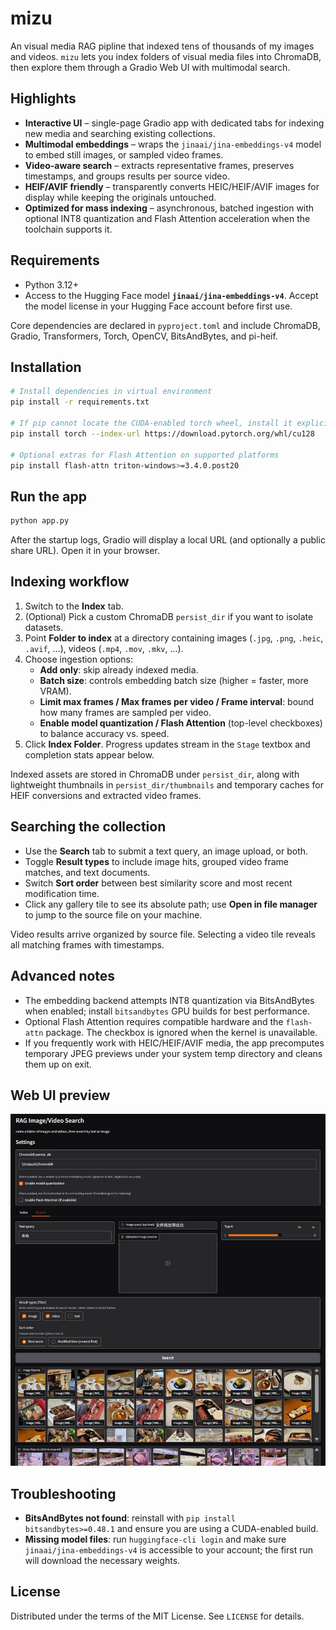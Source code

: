 # mizu

An visual media RAG pipline that indexed tens of thousands of my images and videos. `mizu` lets you index folders of visual media files into ChromaDB, then explore them through a Gradio Web UI with multimodal search.

## Highlights

- **Interactive UI** – single-page Gradio app with dedicated tabs for indexing new media and searching existing collections.
- **Multimodal embeddings** – wraps the `jinaai/jina-embeddings-v4` model to embed still images, or sampled video frames.
- **Video-aware search** – extracts representative frames, preserves timestamps, and groups results per source video.
- **HEIF/AVIF friendly** – transparently converts HEIC/HEIF/AVIF images for display while keeping the originals untouched.
- **Optimized for mass indexing** – asynchronous, batched ingestion with optional INT8 quantization and Flash Attention acceleration when the toolchain supports it.

## Requirements

- Python 3.12+
- Access to the Hugging Face model **`jinaai/jina-embeddings-v4`**. Accept the model license in your Hugging Face account before first use.

Core dependencies are declared in `pyproject.toml` and include ChromaDB, Gradio, Transformers, Torch, OpenCV, BitsAndBytes, and pi-heif.

## Installation

```bash
# Install dependencies in virtual environment
pip install -r requirements.txt

# If pip cannot locate the CUDA-enabled torch wheel, install it explicitly:
pip install torch --index-url https://download.pytorch.org/whl/cu128

# Optional extras for Flash Attention on supported platforms
pip install flash-attn triton-windows>=3.4.0.post20
```

## Run the app

```bash
python app.py
```

After the startup logs, Gradio will display a local URL (and optionally a public share URL). Open it in your browser.

## Indexing workflow

1. Switch to the **Index** tab.
2. (Optional) Pick a custom ChromaDB `persist_dir` if you want to isolate datasets.
3. Point **Folder to index** at a directory containing images (`.jpg`, `.png`, `.heic`, `.avif`, …), videos (`.mp4`, `.mov`, `.mkv`, …).
4. Choose ingestion options:
	- **Add only**: skip already indexed media.
	- **Batch size**: controls embedding batch size (higher = faster, more VRAM).
	- **Limit max frames / Max frames per video / Frame interval**: bound how many frames are sampled per video.
	- **Enable model quantization / Flash Attention** (top-level checkboxes) to balance accuracy vs. speed.
5. Click **Index Folder**. Progress updates stream in the `Stage` textbox and completion stats appear below.

Indexed assets are stored in ChromaDB under `persist_dir`, along with lightweight thumbnails in `persist_dir/thumbnails` and temporary caches for HEIF conversions and extracted video frames.

## Searching the collection

- Use the **Search** tab to submit a text query, an image upload, or both.
- Toggle **Result types** to include image hits, grouped video frame matches, and text documents.
- Switch **Sort order** between best similarity score and most recent modification time.
- Click any gallery tile to see its absolute path; use **Open in file manager** to jump to the source file on your machine.

Video results arrive organized by source file. Selecting a video tile reveals all matching frames with timestamps.

## Advanced notes

- The embedding backend attempts INT8 quantization via BitsAndBytes when enabled; install `bitsandbytes` GPU builds for best performance.
- Optional Flash Attention requires compatible hardware and the `flash-attn` package. The checkbox is ignored when the kernel is unavailable.
- If you frequently work with HEIC/HEIF/AVIF media, the app precomputes temporary JPEG previews under your system temp directory and cleans them up on exit.

## Web UI preview

![webui](webui-preview.jpg)

## Troubleshooting

- **BitsAndBytes not found**: reinstall with `pip install bitsandbytes>=0.48.1` and ensure you are using a CUDA-enabled build.
- **Missing model files**: run `huggingface-cli login` and make sure `jinaai/jina-embeddings-v4` is accessible to your account; the first run will download the necessary weights.

## License

Distributed under the terms of the MIT License. See `LICENSE` for details.
